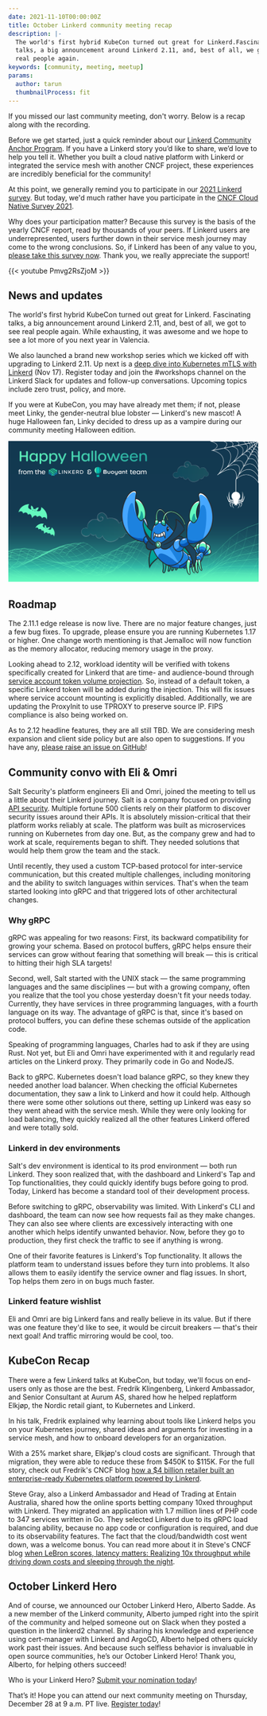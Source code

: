 ```yaml
---
date: 2021-11-10T00:00:00Z
title: October Linkerd community meeting recap
description: |-
  The world's first hybrid KubeCon turned out great for Linkerd.Fascinating
  talks, a big announcement around Linkerd 2.11, and, best of all, we got to see
  real people again.
keywords: [community, meeting, meetup]
params:
  author: tarun
  thumbnailProcess: fit
---
```


If you missed our last community meeting, don't worry. Below is a recap along
with the recording.

Before we get started, just a quick reminder about our
[Linkerd Community Anchor Program](https://linkerd.io/community/anchor/).
If you have a Linkerd story you’d like to share, we’d love to help you tell it.
Whether you built a cloud native platform with Linkerd or integrated the
service mesh with another CNCF project, these experiences are incredibly
beneficial for the community!

At this point, we generally remind you to participate in our
[2021 Linkerd survey](https://docs.google.com/forms/d/e/1FAIpQLSfofwKQDOrAN9E9Vg1041623A3-8nmEAxlAbvXw-S9r3QnT9g/viewform).
But today, we'd much rather have you participate in the
[CNCF Cloud Native Survey 2021](https://www.surveymonkey.com/r/LZJ9DD7).

Why does your participation matter? Because this survey is the basis of the
yearly CNCF report, read by thousands of your peers. If Linkerd users are
underrepresented, users further down in their service mesh journey may come to
the wrong conclusions. So, if Linkerd has been of any value to you,
[please take this survey now](https://www.surveymonkey.com/r/LZJ9DD7).
Thank you, we really appreciate the support!

{{< youtube Pmvg2RsZjoM >}}

## News and updates

The world's first hybrid KubeCon turned out great for Linkerd. Fascinating
talks, a big announcement around Linkerd 2.11, and, best of all, we got to
see real people again. While exhausting, it was awesome and we hope to see a
lot more of you next year in Valencia.

We also launched a brand new workshop series which we kicked off with upgrading
to Linkerd 2.11. Up next is a
[deep dive into Kubernetes mTLS with Linkerd](https://buoyant.io/register/deep-dive-into-kubernetes-mtls)
(Nov 17). Register today and join the #workshops channel on the Linkerd Slack
for updates and follow-up conversations. Upcoming topics include zero trust,
policy, and more.

If you were at KubeCon, you may have already met them; if not, please meet Linky,
the gender-neutral blue lobster — Linkerd's new mascot! A huge Halloween fan,
Linky decided to dress up as a vampire during our community meeting Halloween
edition.

![linky vampire](linky-vampire.png)

## Roadmap

The 2.11.1 edge release is now live. There are no major feature changes, just a
few bug fixes. To upgrade, please ensure you are running Kubernetes 1.17 or
higher. One change worth mentioning is that Jemalloc will now function as the
memory allocator, reducing memory usage in the proxy.

Looking ahead to 2.12, workload identity will be verified with tokens
specifically created for Linkerd that are time- and audience-bound through
[service account token volume projection](https://kubernetes.io/docs/tasks/configure-pod-container/configure-service-account/#service-account-token-volume-projection).
So, instead of a default token, a specific Linkerd token will be added during
the injection. This will fix issues where service account mounting is
explicitly disabled. Additionally, we are updating the ProxyInit to use TPROXY
to preserve source IP. FIPS compliance is also being worked on.

As to 2.12 headline features, they are all still TBD. We are considering mesh
expansion and client side policy but are also open to suggestions. If you
have any, [please raise an issue on GitHub](https://github.com/linkerd/linkerd2)!

## Community convo with Eli & Omri

Salt Security's platform engineers Eli and Omri, joined the meeting to tell us a
little about their Linkerd journey. Salt is a company focused on providing
[API security](https://salt.security/api-security-trends). Multiple fortune 500
clients rely on their platform to discover security issues around their APIs.
It is absolutely mission-critical that their platform works reliably at scale.
The platform was built as microservices running on Kubernetes from day one.
But, as the company grew and had to work at scale, requirements began to shift.
They needed solutions that would help them grow the team and the stack.

Until recently, they used a custom TCP-based protocol for inter-service
communication, but this created multiple challenges, including monitoring and
the ability to switch languages within services. That's when the team started
looking into gRPC and that triggered lots of other architectural changes.

### Why gRPC

gRPC was appealing for two reasons: First, its backward compatibility for growing
your schema. Based on protocol buffers, gRPC helps ensure their services can grow
without fearing that something will break — this is critical to hitting their high
SLA targets!

Second, well, Salt started with the UNIX stack — the same programming languages
and the same disciplines  — but with a growing company, often you realize that
the tool you chose yesterday doesn't fit your needs today. Currently, they have
services in three programming languages, with a fourth language on its way. The
advantage of gRPC is that, since it's based on protocol buffers, you can define
these schemas outside of the application code.

Speaking of programming languages, Charles had to ask if they are using Rust.
Not yet, but Eli and Omri have experimented with it and regularly read articles
on the Linkerd proxy. They primarily code in Go and NodeJS.

Back to gRPC. Kubernetes doesn't load balance gRPC, so they knew they needed
another load balancer. When checking the official Kubernetes documentation, they
saw a link to Linkerd and how it could help. Although there were some other
solutions out there, setting up Linkerd was easy so they went ahead with the
service mesh.
While they were only looking for load balancing, they quickly realized all the
other features Linkerd offered and were totally sold.

### Linkerd in dev environments

Salt's dev environment is identical to its prod environment — both run Linkerd.
They soon realized that, with the dashboard and Linkerd's Tap and Top
functionalities, they could quickly identify bugs before going to prod. Today,
Linkerd has become a standard tool of their development process.

Before switching to gRPC, observability was limited. With Linkerd's CLI and
dashboard, the team can now see how requests fail as they make changes. They
can also see where clients are excessively interacting with one another which
helps identify unwanted behavior. Now, before they go to production, they first
check the traffic to see if anything is wrong.

One of their favorite features is Linkerd's Top functionality. It allows the
platform team to understand issues before they turn into problems. It also
allows them to easily identify the service owner and flag issues. In short,
Top helps them zero in on bugs much faster.

### Linkerd feature wishlist

Eli and Omri are big Linkerd fans and really believe in its value. But if there
was one feature they'd like to see, it would be circuit breakers — that's their
next goal!  And traffic mirroring would be cool, too.

## KubeCon Recap

There were a few Linkerd talks at KubeCon, but today, we'll focus on end-users
only as those are the best. Fredrik Klingenberg, Linkerd Ambassador, and Senior
Consultant at Aurum AS, shared how he helped replatform Elkjøp, the Nordic
retail giant, to Kubernetes and Linkerd.

In his talk, Fredrik explained why learning about tools like Linkerd helps you
on your Kubernetes journey, shared ideas and arguments for investing in a service
mesh, and how to onboard developers for an organization.

With a 25% market share, Elkjøp's cloud costs are significant. Through that
migration, they were able to reduce these from  $450K to $115K. For the full
story, check out Fredrik's CNCF blog
[how a $4 billion retailer built an enterprise-ready Kubernetes platform powered by Linkerd](https://www.cncf.io/blog/2021/02/19/how-a-4-billion-retailer-built-an-enterprise-ready-kubernetes-platform-powered-by-linkerd/).

Steve Gray, also a Linkerd Ambassador and Head of Trading at Entain Australia,
shared how the online sports betting company 10xed throughput with Linkerd.
They migrated an application with 1.7 million lines of PHP code to 347 services
written in Go. They selected Linkerd due to its gRPC load balancing ability,
because no app code or configuration is required, and due to its observability
features. The fact that the cloud/bandwidth cost went down, was a welcome bonus.
You can read more about it in Steve's CNCF blog
[when LeBron scores, latency matters: Realizing 10x throughput while driving down costs and sleeping through the night](https://www.cncf.io/blog/2021/04/19/when-lebron-scores-latency-matters-realizing-10x-throughput-while-driving-down-costs-and-sleeping-through-the-night/).

## October Linkerd Hero

And of course, we announced our October Linkerd Hero, Alberto Sadde. As a new
member of the Linkerd community, Alberto jumped right into the spirit of the
community and helped someone out on Slack when they posted a question in the
linkerd2 channel. By sharing his knowledge and experience using cert-manager
with Linkerd and ArgoCD, Alberto helped others quickly work past their issues.
And because such selfless behavior is invaluable in open source communities,
he’s our October Linkerd Hero! Thank you, Alberto, for helping others succeed!

Who is your Linkerd Hero?
[Submit your nomination today](https://docs.google.com/forms/d/e/1FAIpQLSfNv--UnbbZSzW7J3SbREIMI-HaooyX9im8yLIGB7M_LKT_Fw/viewform)!

That’s it! Hope you can attend our next community meeting on Thursday,
December 28 at 9 a.m. PT live.
[Register today](https://community.cncf.io/events/details/cncf-linkerd-community-presents-december-linkerd-online-community-meetup/)!
